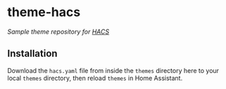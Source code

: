 # theme-hacs

_Sample theme repository for [HACS](https://github.com/custom-components/hacs)_

## Installation

Download the `hacs.yaml` file from inside the `themes` directory here to your local `themes` directory, then reload `themes` in Home Assistant.
